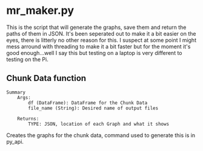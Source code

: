 # mr_maker.py
This is the script that will generate the graphs, save them and return the paths of them in JSON. It's been seperated out to make it a bit easier on the eyes, there is litterly no other reason for this. I suspect at some point I might mess arround with threading to make it a bit faster but for the moment it's good enough...well I say this but testing on a laptop is very different to testing on the Pi.
## Chunk Data function
```
Summary
    Args:
        df (DataFrame): DataFrame for the Chunk Data
        file_name (String): Desired name of output files
    
    Returns:
        TYPE: JSON, location of each Graph and what it shows

```
Creates the graphs for the chunk data, command used to generate this is in py_api.